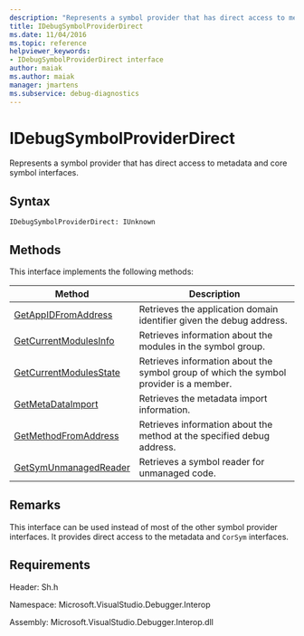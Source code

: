 ```yaml
---
description: "Represents a symbol provider that has direct access to metadata and core symbol interfaces."
title: IDebugSymbolProviderDirect
ms.date: 11/04/2016
ms.topic: reference
helpviewer_keywords:
- IDebugSymbolProviderDirect interface
author: maiak
ms.author: maiak
manager: jmartens
ms.subservice: debug-diagnostics
---
```

# IDebugSymbolProviderDirect

Represents a symbol provider that has direct access to metadata and core symbol interfaces.

## Syntax

```
IDebugSymbolProviderDirect: IUnknown
```

## Methods
 This interface implements the following methods:

|Method|Description|
|------------|-----------------|
|[GetAppIDFromAddress](../../../extensibility/debugger/reference/idebugsymbolproviderdirect-getappidfromaddress.md)|Retrieves the application domain identifier given the debug address.|
|[GetCurrentModulesInfo](../../../extensibility/debugger/reference/idebugsymbolproviderdirect-getcurrentmodulesinfo.md)|Retrieves information about the modules in the symbol group.|
|[GetCurrentModulesState](../../../extensibility/debugger/reference/idebugsymbolproviderdirect-getcurrentmodulesstate.md)|Retrieves information about the symbol group of which the symbol provider is a member.|
|[GetMetaDataImport](../../../extensibility/debugger/reference/idebugsymbolproviderdirect-getmetadataimport.md)|Retrieves the metadata import information.|
|[GetMethodFromAddress](../../../extensibility/debugger/reference/idebugsymbolproviderdirect-getmethodfromaddress.md)|Retrieves information about the method at the specified debug address.|
|[GetSymUnmanagedReader](../../../extensibility/debugger/reference/idebugsymbolproviderdirect-getsymunmanagedreader.md)|Retrieves a symbol reader for unmanaged code.|

## Remarks
 This interface can be used instead of most of the other symbol provider interfaces. It provides direct access to the metadata and `CorSym` interfaces.

## Requirements
 Header: Sh.h

 Namespace: Microsoft.VisualStudio.Debugger.Interop

 Assembly: Microsoft.VisualStudio.Debugger.Interop.dll
